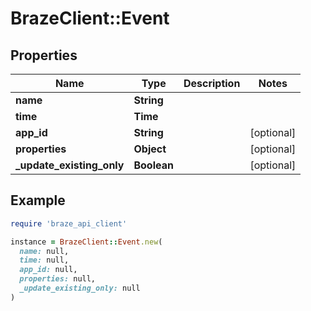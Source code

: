 # BrazeClient::Event

## Properties

| Name | Type | Description | Notes |
| ---- | ---- | ----------- | ----- |
| **name** | **String** |  |  |
| **time** | **Time** |  |  |
| **app_id** | **String** |  | [optional] |
| **properties** | **Object** |  | [optional] |
| **_update_existing_only** | **Boolean** |  | [optional] |

## Example

```ruby
require 'braze_api_client'

instance = BrazeClient::Event.new(
  name: null,
  time: null,
  app_id: null,
  properties: null,
  _update_existing_only: null
)
```

